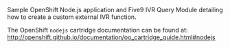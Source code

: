 Sample OpenShift Node.js application and Five9 IVR Query Module detailing how to create a custom external IVR function.

The OpenShift `nodejs` cartridge documentation can be found at: http://openshift.github.io/documentation/oo_cartridge_guide.html#nodejs
